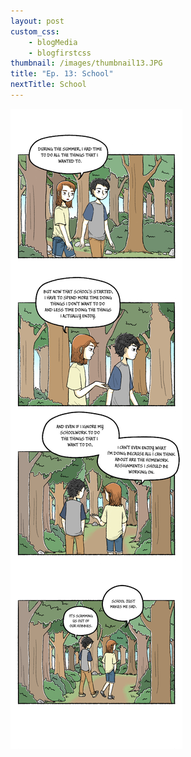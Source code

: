 ```yaml
--- 
layout: post
custom_css: 
    - blogMedia
    - blogfirstcss
thumbnail: /images/thumbnail13.JPG
title: "Ep. 13: School"
nextTitle: School
---
```


<img class = "comic" src = "/comics/Comic13.jpg"/>
